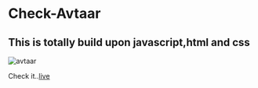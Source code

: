 # Check-Avtaar

## This is totally build upon javascript,html and css 

![avtaar](https://user-images.githubusercontent.com/59916393/94992832-3794a600-05aa-11eb-9082-c5011404f60e.JPG)







Check it..[live](https://ankit-developer143.github.io/Check-Avtaar/)


